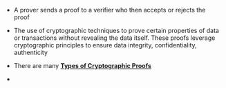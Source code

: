 - A prover sends a proof to a verifier who then accepts or rejects the proof 

- The use of cryptographic techniques to prove certain properties of data or transactions without revealing the data itself. These proofs leverage cryptographic principles to ensure data integrity, confidentiality, authenticity 

- There are many **[Types of Cryptographic Proofs](../notes/Types_of_Cryptographic_Proofs)**

- 